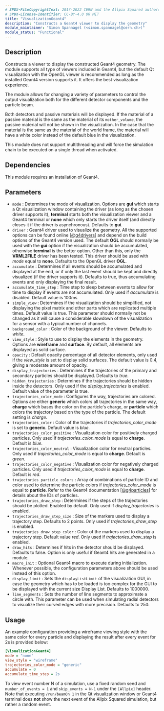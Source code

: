 ```yaml
---
# SPDX-FileCopyrightText: 2017-2022 CERN and the Allpix Squared authors
# SPDX-License-Identifier: CC-BY-4.0 OR MIT
title: "VisualizationGeant4"
description: "Constructs a Geant4 viewer to display the geometry"
module_maintainer: "Simon Spannagel (<simon.spannagel@cern.ch>)"
module_status: "Functional"
---
```


## Description
Constructs a viewer to display the constructed Geant4 geometry. The module supports all type of viewers included in Geant4, but the default Qt visualization with the OpenGL viewer is recommended as long as the installed Geant4 version supports it.
It offers the best visualization experience.

The module allows for changing a variety of parameters to control the output visualization both for the different detector components and the particle beam.

Both detectors and passive materials will be displayed.
If the material of a passive material is the same as the material of its `mother_volume`, the passive material will not be shown in the visualization. In the case that the material is the same as the material of the world frame, the material will have a white color instead of the default blue in the visualization.

This module does not support multithreading and will force the simulation chain to be executed on a single thread when activated.

## Dependencies

This module requires an installation of Geant4.

## Parameters
* `mode` : Determines the mode of visualization. Options are **gui** which starts a Qt visualization window containing the driver (as long as the chosen driver supports it), **terminal** starts both the visualization viewer and a Geant4 terminal or **none** which only starts the driver itself (and directly closes it if the driver is asynchronous). Defaults to **gui**.
* `driver` : Geant4 driver used to visualize the geometry. All the supported options can be found online \[[@g4drivers]\] and depend on the build options of the Geant4 version used. The default **OGL** should normally be used with the **gui** option if the visualization should be accumulated, otherwise **terminal** is the better option. Other than this, only the **VRML2FILE** driver has been tested. This driver should be used with *mode* equal to **none**. Defaults to the OpenGL driver **OGL**.
* `accumulate` : Determines if all events should be accumulated and displayed at the end, or if only the last event should be kept and directly visualized (if the driver supports it). Defaults to true, thus accumulating events and only displaying the final result.
* `accumulate_time_step` : Time step to sleep between events to allow for time to display if events are not accumulated. Only used if *accumulate* is disabled. Default value is 100ms.
* `simple_view` : Determines if the visualization should be simplified, not displaying the pixel matrix and other parts which are replicated multiple times. Default value is true. This parameter should normally not be changed as it will cause a considerable slowdown of the visualization for a sensor with a typical number of channels.
* `background_color` : Color of the background of the viewer. Defaults to *white*.
* `view_style` : Style to use to display the elements in the geometry. Options are **wireframe** and **surface**. By default, all elements are displayed as solid surface.
* `opacity` : Default opacity percentage of all detector elements, only used if the *view_style* is set to display solid surfaces. The default value is 0.4, giving a moderate amount of opacity.
* `display_trajectories` : Determines if the trajectories of the primary and secondary particles should be displayed. Defaults to *true*.
* `hidden_trajectories` : Determines if the trajectories should be hidden inside the detectors. Only used if the *display_trajectories* is enabled. Default value of the parameter is true.
* `trajectories_color_mode` : Configures the way, trajectories are colored. Options are either **generic** which colors all trajectories in the same way, **charge** which bases the color on the particle's charge, or **particle** which colors the trajectory based on the type of the particle. The default setting is *charge*.
* `trajectories_color` : Color of the trajectories if *trajectories_color_mode* is set to **generic**. Default value is *blue*.
* `trajectories_color_positive` : Visualization color for positively charged particles. Only used if *trajectories_color_mode* is equal to **charge**. Default is *blue*.
* `trajectories_color_neutral` : Visualization color for neutral particles. Only used if *trajectories_color_mode* is equal to **charge**. Default is *green*.
* `trajectories_color_negative` : Visualization color for negatively charged particles. Only used if *trajectories_color_mode* is equal to **charge**. Default is *red*.
* `trajectories_particle_colors` : Array of combinations of particle ID and color used to determine the particle colors if *trajectories_color_mode* is equal to **particle**. Refer to the Geant4 documentation \[[@g4particles]\] for details about the IDs of particles.
* `trajectories_draw_step` : Determines if the steps of the trajectories should be plotted. Enabled by default. Only used if *display_trajectories* is enabled.
* `trajectories_draw_step_size` : Size of the markers used to display a trajectory step. Defaults to 2 points. Only used if *trajectories_draw_step* is enabled.
* `trajectories_draw_step_color` : Color of the markers used to display a trajectory step. Default value *red*. Only used if *trajectories_draw_step* is enabled.
* `draw_hits` : Determines if hits in the detector should be displayed. Defaults to false. Option is only useful if Geant4 hits are generated in a module.
* `macro_init` : Optional Geant4 macro to execute during initialization. Whenever possible, the configuration parameters above should be used instead of this option.
* `display_limit` : Sets the `displayListLimit` of the visualization GUI, in case the geometry which has to be loaded is too complex for the GUI to be displayed with the current size Display List. Defaults to 1000000.
* `line_segments` : Sets the number of line segments to approximate a circle with. This parameter can be used when simulating radial detectors to visualize their curved edges with more precision. Defaults to 250.

## Usage
An example configuration providing a wireframe viewing style with the same color for every particle and displaying the result after every event for 2s is provided below:

```ini
[VisualizationGeant4]
mode = "none"
view_style = "wireframe"
trajectories_color_mode = "generic"
accumulate = 0
accumulate_time_step = 2s
```

To view event number N of a simulation, use a fixed random seed and `number_of_events = 1` and `skip_events = N-1` under the `[Allpix]` header. Note that executing `/run/beamOn 1` in the Qt visualization window or Geant4 terminal does **not** show the next event of the Allpix Squared simulation, but rather a random event.

[@g4drivers]: https://geant4-userdoc.web.cern.ch/UsersGuides/ForApplicationDeveloper/html/Visualization/visdrivers.html
[@g4particles]: https://geant4-userdoc.web.cern.ch/UsersGuides/ForApplicationDeveloper/html/TrackingAndPhysics/particle.html
